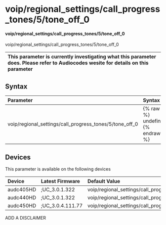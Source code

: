 ﻿---
description: voip/regional_settings/call_progress_tones/5/tone_off_0
search: false
---

# voip/regional_settings/call_progress_tones/5/tone_off_0

#### voip/regional_settings/call_progress_tones/5/tone_off_0

voip/regional_settings/call_progress_tones/5/tone_off_0


| This parameter is currently investigating what this parameter does. Please refer to Audiocodes wesite for details on this parameter | 
| :--- |

## Syntax
| Parameter | Syntax |
| :--- | :--- |
|voip/regional_settings/call_progress_tones/5/tone_off_0 | {% raw %} undefined {% endraw %}|

## Devices
This parameter is available on the following devices

| Device | Latest Firmware | Default Value |
|:---|:---|:---|
| audc405HD | ;UC_3.0.1.322 | voip/regional_settings/call_progress_tones/5/tone_off_0=1000 
| audc440HD | ;UC_3.0.1.322 | voip/regional_settings/call_progress_tones/5/tone_off_0=1000 
| audc450HD | ;UC_3.0.4.111.77 | voip/regional_settings/call_progress_tones/5/tone_off_0=1000 

ADD A DISCLAIMER
